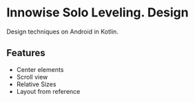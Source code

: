 # Innowise Solo Leveling. Design

Design techniques on Android in Kotlin.
## Features

- Center elements
- Scroll view
- Relative Sizes
- Layout from reference

